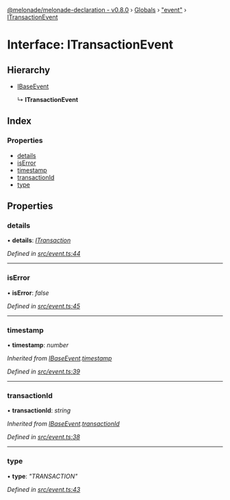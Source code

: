 [@melonade/melonade-declaration - v0.8.0](../README.md) › [Globals](../globals.md) › ["event"](../modules/_event_.md) › [ITransactionEvent](_event_.itransactionevent.md)

# Interface: ITransactionEvent

## Hierarchy

* [IBaseEvent](_event_.ibaseevent.md)

  ↳ **ITransactionEvent**

## Index

### Properties

* [details](_event_.itransactionevent.md#details)
* [isError](_event_.itransactionevent.md#iserror)
* [timestamp](_event_.itransactionevent.md#timestamp)
* [transactionId](_event_.itransactionevent.md#transactionid)
* [type](_event_.itransactionevent.md#type)

## Properties

###  details

• **details**: *[ITransaction](_transaction_.itransaction.md)*

*Defined in [src/event.ts:44](https://github.com/devit-tel/melonade-declaration/blob/f3ec67f/src/event.ts#L44)*

___

###  isError

• **isError**: *false*

*Defined in [src/event.ts:45](https://github.com/devit-tel/melonade-declaration/blob/f3ec67f/src/event.ts#L45)*

___

###  timestamp

• **timestamp**: *number*

*Inherited from [IBaseEvent](_event_.ibaseevent.md).[timestamp](_event_.ibaseevent.md#timestamp)*

*Defined in [src/event.ts:39](https://github.com/devit-tel/melonade-declaration/blob/f3ec67f/src/event.ts#L39)*

___

###  transactionId

• **transactionId**: *string*

*Inherited from [IBaseEvent](_event_.ibaseevent.md).[transactionId](_event_.ibaseevent.md#transactionid)*

*Defined in [src/event.ts:38](https://github.com/devit-tel/melonade-declaration/blob/f3ec67f/src/event.ts#L38)*

___

###  type

• **type**: *"TRANSACTION"*

*Defined in [src/event.ts:43](https://github.com/devit-tel/melonade-declaration/blob/f3ec67f/src/event.ts#L43)*

